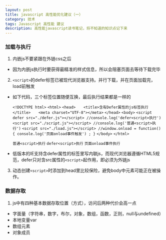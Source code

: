 ```yaml
---
layout: post
title: javascript 高性能优化建议（一）
category: 技术
tags: Javascript 高性能 建议
description: 高性能javascript读书笔记，将不知道的知识点记下来
---
```


### 加载与执行

1. 内嵌js不要紧跟在<link>外链css之后
  * 因为内嵌js执行时要获得最精准的样式信息，所以会阻塞页面去等待<link>下载完毕

2. `<script>`的defer标签已被现代浏览器支持。并行下载，并在页面加载完，load前触发
  * 如下代码，三个标签位置随便互换，最后执行结果都是一样的

	`<!DOCTYPE html>`
	`<html>`
	`<head>`
	`	<title>含有Defer属性的js标签执行</title>`
	`	<meta charset="UTF-8"></meta>`
	`</head>`
	`<body>`
	`<script defer src="./defer.js"></script> //console.log('defer<script>执行')`
	`<script src="./script.js"></script> //console.log('普通<script>执行')`
	`<script src="./load.js"></script> //window.onload = function(){ console.log('页面onload事件触发') ; }`
	`</body>`
	`</html>`

	`普通<script>执行`
	`defer<script>执行`
	`页面onload事件执行`

  * 低版本的IE支持含defer属性的标签里写内联js，而现代浏览器遵循HTML5规范，defer只对含src属性的`<script>`起作用，即必须为外链js

3. 动态创建`<script>`时添加到head里比较保险，避免body中元素可能正在被操作。


### 数据存取

1. js中有四种基本数据存取位置（方式），访问后两种代价会高一点
  * 字面量（字符串，数字，布尔，对象，数组，函数，正则，null与undefined）
  * 本地变量var
  * 数组元素
  * 对象成员  
